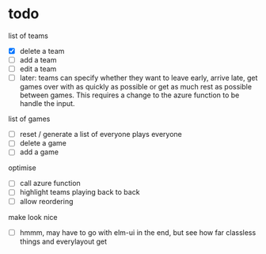 # todo

list of teams
- [x] delete a team
- [ ] add a team
- [ ] edit a team
- [ ] later: teams can specify whether they want to leave early, arrive late, get games over with as quickly as possible or get as much rest as possible between games. This requires a change to the azure function to be handle the input.

list of games
- [ ] reset / generate a list of everyone plays everyone
- [ ] delete a game
- [ ] add a game

optimise
- [ ] call azure function
- [ ] highlight teams playing back to back
- [ ] allow reordering

make look nice
- [ ] hmmm, may have to go with elm-ui in the end, but see how far classless things and everylayout get
